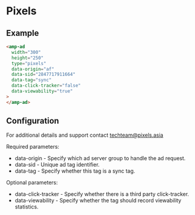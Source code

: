 <!---
Copyright 2018 The AMP HTML Authors. All Rights Reserved.

Licensed under the Apache License, Version 2.0 (the "License");
you may not use this file except in compliance with the License.
You may obtain a copy of the License at

      http://www.apache.org/licenses/LICENSE-2.0

Unless required by applicable law or agreed to in writing, software
distributed under the License is distributed on an "AS-IS" BASIS,
WITHOUT WARRANTIES OR CONDITIONS OF ANY KIND, either express or implied.
See the License for the specific language governing permissions and
limitations under the License.
-->

# Pixels

## Example

```html
<amp-ad
  width="300"
  height="250"
  type="pixels"
  data-origin="af"
  data-sid="2847717911664"
  data-tag="sync"
  data-click-tracker="false"
  data-viewability="true"
>
</amp-ad>
```

## Configuration

For additional details and support contact techteam@pixels.asia

Required parameters:

-   data-origin - Specify which ad server group to handle the ad request.
-   data-sid - Unique ad tag identifier.
-   data-tag - Specify whether this tag is a sync tag.

Optional parameters:

-   data-click-tracker - Specify whether there is a third party click-tracker.
-   data-viewability - Specify whether the tag should record viewability statistics.
